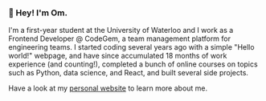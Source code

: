 ### 👋 Hey! I'm Om. 

I'm a first-year student at the University of Waterloo and I work as a Frontend Developer @ CodeGem, a team management platform for engineering teams. I started coding several years ago with a simple "Hello world!" webpage, and have since accumulated 18 months of work experience (and counting!), completed a bunch of online courses on topics such as Python, data science, and React, and built several side projects. 

Have a look at my [personal website](https://omgandhi.com/) to learn more about me. 

<!--
**omgandhi/omgandhi** is a ✨ _special_ ✨ repository because its `README.md` (this file) appears on your GitHub profile.

Here are some ideas to get you started:

- 🔭 I’m currently working on ...
- 🌱 I’m currently learning ...
- 👯 I’m looking to collaborate on ...
- 🤔 I’m looking for help with ...
- 💬 Ask me about ...
- 📫 How to reach me: ...
- 😄 Pronouns: ...
- ⚡ Fun fact: ...
-->
